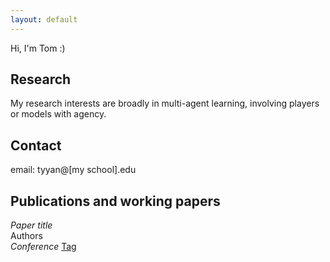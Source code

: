 ```yaml
---
layout: default
---
```


Hi, I'm Tom :)

## Research

My research interests are broadly in multi-agent learning, involving players or models with agency.

## Contact

email: tyyan@[my school].edu

## Publications and working papers

_Paper title_\
Authors\
_Conference_ [Tag](https://www.google.com/)

